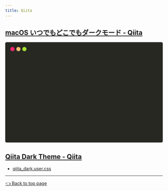 ```yaml
---
title: Qiita
---
```



## [macOS いつでもどこでもダークモード - Qiita](https://qiita.com/peaceiris/items/9457e6a48e47b4a81c52)

![sample SVG](3e6b682d974544720268/command-sample-image.svg)



## [Qiita Dark Theme - Qiita](https://qiita.com/peaceiris/items/36387ae1f60692c82a97)

- [qiita_dark.user.css](./36387ae1f60692c82a97/qiita_dark.user.css)

---

[👈 Back to top page](https://peaceiris.github.io/contents/)
